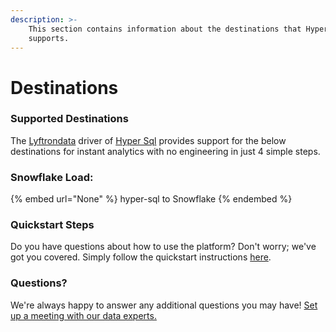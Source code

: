 ```yaml
---
description: >-
    This section contains information about the destinations that Hyper Sql
    supports.
---
```


# Destinations

### Supported Destinations

The [Lyftrondata](https://www.lyftrondata.com/) driver of [Hyper Sql](None) provides support for the below destinations for instant analytics with no engineering in just 4 simple steps.

### Snowflake Load:

{% embed url="None" %}
hyper-sql to Snowflake
{% endembed %}

### Quickstart Steps

Do you have questions about how to use the platform? Don't worry; we've got you covered. Simply follow the quickstart instructions [here](README.md).

### Questions? <a href="#questions" id="questions"></a>

We're always happy to answer any additional questions you may have! [Set up a meeting with our data experts.](https://www.lyftrondata.com/book-a-meeting/)
